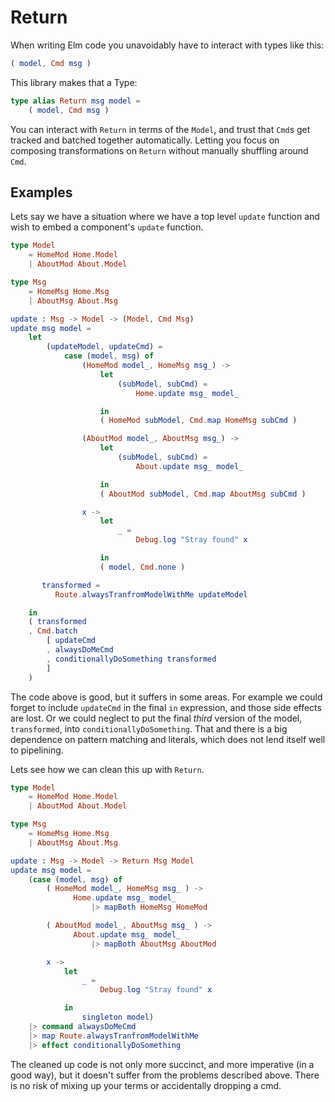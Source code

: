 # Return

When writing Elm code you unavoidably have to interact with types like this:

```elm
( model, Cmd msg )
```

This library makes that a Type:

```elm
type alias Return msg model =
    ( model, Cmd msg )
```

You can interact with `Return` in terms of the `Model`, and trust that `Cmd`s
get tracked and batched together automatically. Letting you focus on composing
transformations on `Return` without manually shuffling around `Cmd`.


## Examples

Lets say we have a situation where we have a top level `update` function
and wish to embed a component's `update` function.

```elm
type Model
    = HomeMod Home.Model
    | AboutMod About.Model

type Msg
    = HomeMsg Home.Msg
    | AboutMsg About.Msg

update : Msg -> Model -> (Model, Cmd Msg)
update msg model =
    let
        (updateModel, updateCmd) =
            case (model, msg) of
                (HomeMod model_, HomeMsg msg_) ->
                    let
                        (subModel, subCmd) =
                            Home.update msg_ model_

                    in
                    ( HomeMod subModel, Cmd.map HomeMsg subCmd )

                (AboutMod model_, AboutMsg msg_) ->
                    let
                        (subModel, subCmd) =
                            About.update msg_ model_

                    in
                    ( AboutMod subModel, Cmd.map AboutMsg subCmd )

                x ->
                    let
                        _ =
                            Debug.log "Stray found" x

                    in
                    ( model, Cmd.none )

       transformed =
          Route.alwaysTranfromModelWithMe updateModel

    in
    ( transformed
    , Cmd.batch
        [ updateCmd
        , alwaysDoMeCmd
        , conditionallyDoSomething transformed
        ]
    )
```

The code above is good, but it suffers in some areas. For example
we could forget to include `updateCmd` in the final `in` expression,
and those side effects are lost. Or we could neglect to put the
final *third* version of the model, `transformed`, into `conditionallyDoSomething`.
That and there is a big dependence on pattern matching and literals,
which does not lend itself well to pipelining.

Lets see how we can clean this up with `Return`.

```elm
type Model
    = HomeMod Home.Model
    | AboutMod About.Model

type Msg
    = HomeMsg Home.Msg
    | AboutMsg About.Msg

update : Msg -> Model -> Return Msg Model
update msg model =
    (case (model, msg) of
        ( HomeMod model_, HomeMsg msg_ ) ->
              Home.update msg_ model_
                  |> mapBoth HomeMsg HomeMod

        ( AboutMod model_, AboutMsg msg_ ) ->
              About.update msg_ model_
                  |> mapBoth AboutMsg AboutMod

        x ->
            let
                _ =
                    Debug.log "Stray found" x

            in
                singleton model)
    |> command alwaysDoMeCmd
    |> map Route.alwaysTranfromModelWithMe
    |> effect conditionallyDoSomething
```

The cleaned up code is not only more succinct, and more imperative (in a good way),
but it doesn't suffer from the problems described above. There is no risk of mixing up
your terms or accidentally dropping a cmd.
